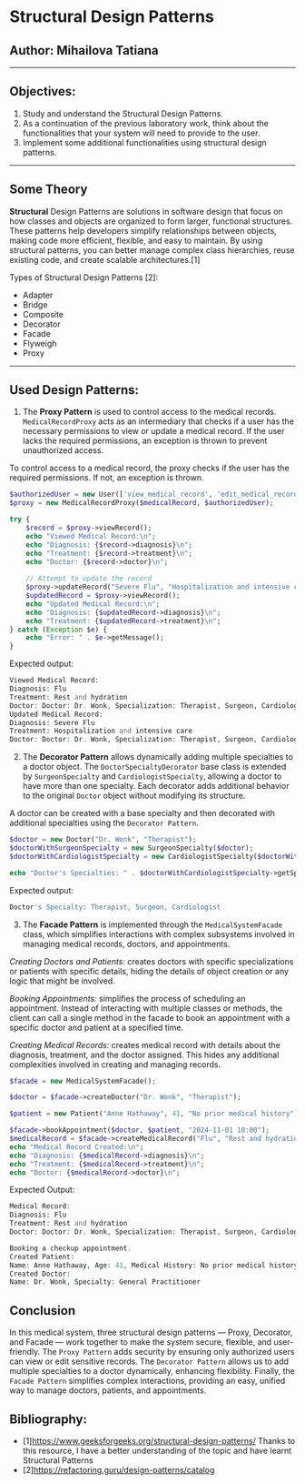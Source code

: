 # Structural Design Patterns
## Author: Mihailova Tatiana
***
## Objectives:

1. Study and understand the Structural Design Patterns.
2. As a continuation of the previous laboratory work, think about the functionalities that your system will need to provide to the user.
3. Implement some additional functionalities using structural design patterns.
***
## Some Theory
**Structural** Design Patterns are solutions in software design that focus on how classes and objects are organized to form larger, functional structures. These patterns help developers simplify relationships between objects, making code more efficient, flexible, and easy to maintain. By using structural patterns, you can better manage complex class hierarchies, reuse existing code, and create scalable architectures.[1]

Types of Structural Design Patterns [2]:
-  Adapter
-  Bridge 
-  Composite    
-  Decorator
-  Facade
-  Flyweigh
-  Proxy
***
## Used Design Patterns:
1. The **Proxy Pattern** is used to control access to the medical records. `MedicalRecordProxy` acts as an intermediary that checks if a user has the necessary permissions to view or update a medical record. If the user lacks the required permissions, an exception is thrown to prevent unauthorized access.

To control access to a medical record, the proxy checks if the user has the required permissions. If not, an exception is thrown.
```php
$authorizedUser = new User(['view_medical_record', 'edit_medical_record']);
$proxy = new MedicalRecordProxy($medicalRecord, $authorizedUser);

try {
    $record = $proxy->viewRecord();
    echo "Viewed Medical Record:\n";
    echo "Diagnosis: {$record->diagnosis}\n";
    echo "Treatment: {$record->treatment}\n";
    echo "Doctor: {$record->doctor}\n";
    
    // Attempt to update the record
    $proxy->updateRecord("Severe Flu", "Hospitalization and intensive care");
    $updatedRecord = $proxy->viewRecord();
    echo "Updated Medical Record:\n";
    echo "Diagnosis: {$updatedRecord->diagnosis}\n";
    echo "Treatment: {$updatedRecord->treatment}\n";
} catch (Exception $e) {
    echo "Error: " . $e->getMessage();
}
```

Expected output:
```php
Viewed Medical Record:
Diagnosis: Flu
Treatment: Rest and hydration
Doctor: Doctor: Dr. Wonk, Specialization: Therapist, Surgeon, Cardiologist
Updated Medical Record:
Diagnosis: Severe Flu
Treatment: Hospitalization and intensive care
Doctor: Doctor: Dr. Wonk, Specialization: Therapist, Surgeon, Cardiologist
```

2. The **Decorator Pattern** allows dynamically adding multiple specialties to a doctor object. The `DoctorSpecialtyDecorator` base class is extended by `SurgeonSpecialty` and `CardiologistSpecialty`, allowing a doctor to have more than one specialty. Each decorator adds additional behavior to the original `Doctor` object without modifying its structure.

A doctor can be created with a base specialty and then decorated with additional specialties using the `Decorator Pattern`.

```php
$doctor = new Doctor("Dr. Wonk", "Therapist");
$doctorWithSurgeonSpecialty = new SurgeonSpecialty($doctor);
$doctorWithCardiologistSpecialty = new CardiologistSpecialty($doctorWithSurgeonSpecialty);

echo "Doctor's Specialties: " . $doctorWithCardiologistSpecialty->getSpecialty();
```

Expected output:

```php
Doctor's Specialty: Therapist, Surgeon, Cardiologist
```


3. The **Facade Pattern**  is implemented through the `MedicalSystemFacade` class, which simplifies interactions with complex subsystems involved in managing medical records, doctors, and appointments.

*Creating Doctors and Patients:* creates doctors with specific specializations or patients with specific details, hiding the details of object creation or any logic that might be involved.

*Booking Appointments:* simplifies the process of scheduling an appointment. Instead of interacting with multiple classes or methods, the client can call a single method in the facade to book an appointment with a specific doctor and patient at a specified time.

*Creating Medical Records:* creates  medical record with details about the diagnosis, treatment, and the doctor assigned. This hides any additional complexities involved in creating and managing records.

```php
$facade = new MedicalSystemFacade();

$doctor = $facade->createDoctor("Dr. Wonk", "Therapist");

$patient = new Patient("Anne Hathaway", 41, "No prior medical history");

$facade->bookAppointment($doctor, $patient, "2024-11-01 10:00");
$medicalRecord = $facade->createMedicalRecord("Flu", "Rest and hydration", $doctor);
echo "Medical Record Created:\n";
echo "Diagnosis: {$medicalRecord->diagnosis}\n";
echo "Treatment: {$medicalRecord->treatment}\n";
echo "Doctor: {$medicalRecord->doctor}\n";
```

Expected Output:
```php
Medical Record:
Diagnosis: Flu
Treatment: Rest and hydration
Doctor: Doctor: Dr. Wonk, Specialization: Therapist, Surgeon, Cardiologist

Booking a checkup appointment.
Created Patient:
Name: Anne Hathaway, Age: 41, Medical History: No prior medical history
Created Doctor:
Name: Dr. Wonk, Specialty: General Practitioner
```

## Conclusion
In this medical system, three structural design patterns — Proxy, Decorator, and Facade — work together to make the system secure, flexible, and user-friendly. The `Proxy Pattern` adds security by ensuring only authorized users can view or edit sensitive records. The `Decorator Pattern` allows us to add multiple specialties to a doctor dynamically, enhancing flexibility. Finally, the `Facade Pattern` simplifies complex interactions, providing an easy, unified way to manage doctors, patients, and appointments.

## Bibliography:
- [1]https://www.geeksforgeeks.org/structural-design-patterns/  Thanks to this resource, I have a better understanding of the topic and have learnt Structural Patterns
- [2]https://refactoring.guru/design-patterns/catalog











